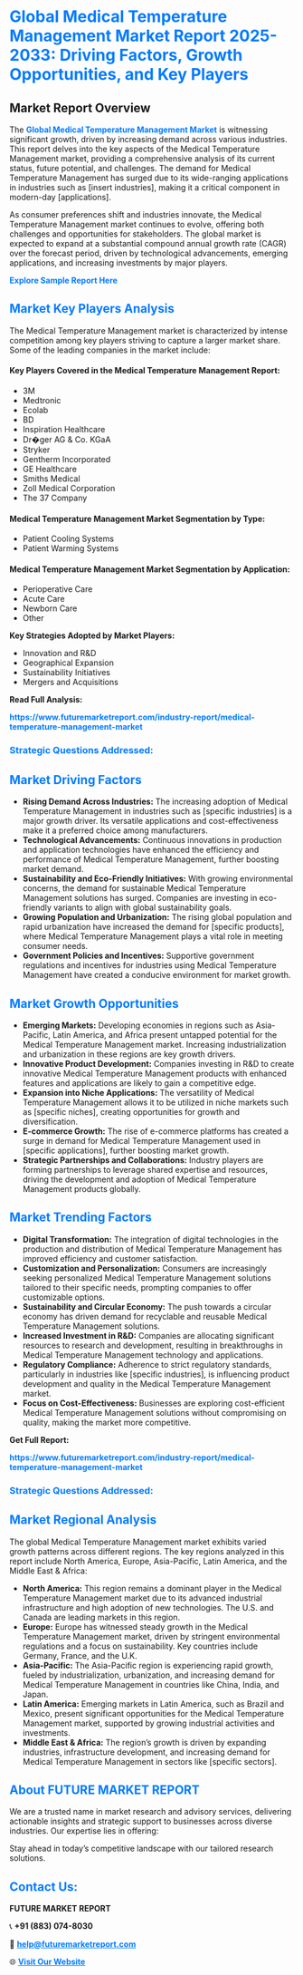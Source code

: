 <h1 style="color: #007BFF;">Global Medical Temperature Management Market Report 2025-2033: Driving Factors, Growth Opportunities, and Key Players</h1>

<section id="overview">
<h2>Market Report Overview</h2>
<p>The <a href="https://www.futuremarketreport.com/industry-report/medical-temperature-management-market" style="color: #007BFF; text-decoration: none;"><strong>Global Medical Temperature Management Market</strong></a> is witnessing significant growth, driven by increasing demand across various industries. This report delves into the key aspects of the Medical Temperature Management market, providing a comprehensive analysis of its current status, future potential, and challenges. The demand for Medical Temperature Management has surged due to its wide-ranging applications in industries such as [insert industries], making it a critical component in modern-day [applications].</p>
<p>As consumer preferences shift and industries innovate, the Medical Temperature Management market continues to evolve, offering both challenges and opportunities for stakeholders. The global market is expected to expand at a substantial compound annual growth rate (CAGR) over the forecast period, driven by technological advancements, emerging applications, and increasing investments by major players.</p>
</section>

<section id="overview">
<p><a href="https://www.futuremarketreport.com/request-sample/reportId=78780" style="color: #007BFF; text-decoration: none;"><strong>Explore Sample Report Here</strong></a></p>
</section>

<section id="key-players">
<h2 style="color: #007BFF;">Market Key Players Analysis</h2>
<p>The Medical Temperature Management market is characterized by intense competition among key players striving to capture a larger market share. Some of the leading companies in the market include:</p>
<h4>Key Players Covered in the Medical Temperature Management Report:</h4>
<ul><li>3M</li><li>Medtronic</li><li>Ecolab</li><li>BD</li><li>Inspiration Healthcare</li><li>Dr�ger AG &amp; Co. KGaA</li><li>Stryker</li><li>Gentherm Incorporated</li><li>GE Healthcare</li><li>Smiths Medical</li><li>Zoll Medical Corporation</li><li>The 37 Company</li></ul>
<h4>Medical Temperature Management Market Segmentation by Type:</h4>
<ul><li>Patient Cooling Systems</li><li>Patient Warming Systems</li></ul>

<h4>Medical Temperature Management Market Segmentation by Application:</h4>
<ul><li>Perioperative Care</li><li>Acute Care</li><li>Newborn Care</li><li>Other</li></ul>
<p><strong>Key Strategies Adopted by Market Players:</strong></p>
<ul>
<li>Innovation and R&D</li>
<li>Geographical Expansion</li>
<li>Sustainability Initiatives</li>
<li>Mergers and Acquisitions</li>
</ul>
</section>

<section>
<p><strong>Read Full Analysis: </strong></p><a href="https://www.futuremarketreport.com/industry-report/medical-temperature-management-market" style="color: #007BFF; text-decoration: none;"><strong>https://www.futuremarketreport.com/industry-report/medical-temperature-management-market</strong></a>
<h3 style="color: #007BFF;">Strategic Questions Addressed:</h3>
</section>

<section id="driving-factors">
<h2 style="color: #007BFF;">Market Driving Factors</h2>
<ul>
<li><strong>Rising Demand Across Industries:</strong> The increasing adoption of Medical Temperature Management in industries such as [specific industries] is a major growth driver. Its versatile applications and cost-effectiveness make it a preferred choice among manufacturers.</li>
<li><strong>Technological Advancements:</strong> Continuous innovations in production and application technologies have enhanced the efficiency and performance of Medical Temperature Management, further boosting market demand.</li>
<li><strong>Sustainability and Eco-Friendly Initiatives:</strong> With growing environmental concerns, the demand for sustainable Medical Temperature Management solutions has surged. Companies are investing in eco-friendly variants to align with global sustainability goals.</li>
<li><strong>Growing Population and Urbanization:</strong> The rising global population and rapid urbanization have increased the demand for [specific products], where Medical Temperature Management plays a vital role in meeting consumer needs.</li>
<li><strong>Government Policies and Incentives:</strong> Supportive government regulations and incentives for industries using Medical Temperature Management have created a conducive environment for market growth.</li>
</ul>
</section>

<section id="growth-opportunities">
<h2 style="color: #007BFF;">Market Growth Opportunities</h2>
<ul>
<li><strong>Emerging Markets:</strong> Developing economies in regions such as Asia-Pacific, Latin America, and Africa present untapped potential for the Medical Temperature Management market. Increasing industrialization and urbanization in these regions are key growth drivers.</li>
<li><strong>Innovative Product Development:</strong> Companies investing in R&D to create innovative Medical Temperature Management products with enhanced features and applications are likely to gain a competitive edge.</li>
<li><strong>Expansion into Niche Applications:</strong> The versatility of Medical Temperature Management allows it to be utilized in niche markets such as [specific niches], creating opportunities for growth and diversification.</li>
<li><strong>E-commerce Growth:</strong> The rise of e-commerce platforms has created a surge in demand for Medical Temperature Management used in [specific applications], further boosting market growth.</li>
<li><strong>Strategic Partnerships and Collaborations:</strong> Industry players are forming partnerships to leverage shared expertise and resources, driving the development and adoption of Medical Temperature Management products globally.</li>
</ul>
</section>

<section id="trending-factors">
<h2 style="color: #007BFF;">Market Trending Factors</h2>
<ul>
<li><strong>Digital Transformation:</strong> The integration of digital technologies in the production and distribution of Medical Temperature Management has improved efficiency and customer satisfaction.</li>
<li><strong>Customization and Personalization:</strong> Consumers are increasingly seeking personalized Medical Temperature Management solutions tailored to their specific needs, prompting companies to offer customizable options.</li>
<li><strong>Sustainability and Circular Economy:</strong> The push towards a circular economy has driven demand for recyclable and reusable Medical Temperature Management solutions.</li>
<li><strong>Increased Investment in R&D:</strong> Companies are allocating significant resources to research and development, resulting in breakthroughs in Medical Temperature Management technology and applications.</li>
<li><strong>Regulatory Compliance:</strong> Adherence to strict regulatory standards, particularly in industries like [specific industries], is influencing product development and quality in the Medical Temperature Management market.</li>
<li><strong>Focus on Cost-Effectiveness:</strong> Businesses are exploring cost-efficient Medical Temperature Management solutions without compromising on quality, making the market more competitive.</li>
</ul>
</section>

<section>
<p><strong>Get Full Report: </strong></p><a href="https://www.futuremarketreport.com/industry-report/medical-temperature-management-market" style="color: #007BFF; text-decoration: none;"><strong>https://www.futuremarketreport.com/industry-report/medical-temperature-management-market</strong></a>
<h3 style="color: #007BFF;">Strategic Questions Addressed:</h3>
</section>


<section id="regional-analysis">
<h2 style="color: #007BFF;">Market Regional Analysis</h2>
<p>The global Medical Temperature Management market exhibits varied growth patterns across different regions. The key regions analyzed in this report include North America, Europe, Asia-Pacific, Latin America, and the Middle East & Africa:</p>
<ul>
<li><strong>North America:</strong> This region remains a dominant player in the Medical Temperature Management market due to its advanced industrial infrastructure and high adoption of new technologies. The U.S. and Canada are leading markets in this region.</li>
<li><strong>Europe:</strong> Europe has witnessed steady growth in the Medical Temperature Management market, driven by stringent environmental regulations and a focus on sustainability. Key countries include Germany, France, and the U.K.</li>
<li><strong>Asia-Pacific:</strong> The Asia-Pacific region is experiencing rapid growth, fueled by industrialization, urbanization, and increasing demand for Medical Temperature Management in countries like China, India, and Japan.</li>
<li><strong>Latin America:</strong> Emerging markets in Latin America, such as Brazil and Mexico, present significant opportunities for the Medical Temperature Management market, supported by growing industrial activities and investments.</li>
<li><strong>Middle East & Africa:</strong> The region’s growth is driven by expanding industries, infrastructure development, and increasing demand for Medical Temperature Management in sectors like [specific sectors].</li>
</ul>
</section>

<footer>
<h2 style="color: #007BFF;">About FUTURE MARKET REPORT</h2>
<p>We are a trusted name in market research and advisory services, delivering actionable insights and strategic support to businesses across diverse industries. Our expertise lies in offering:</p>

<p>Stay ahead in today’s competitive landscape with our tailored research solutions.</p>

<h2 style="color: #007BFF;">Contact Us:</h2>
<p><strong>FUTURE MARKET REPORT</strong></p>
<p>📞 <strong>+91 (883) 074-8030</strong></p>
<p>📧 <strong><a href="mailto:help@futuremarketreport.com" style="color: #007BFF;">help@futuremarketreport.com</a></strong></p>
<p>🌐 <strong><a href="https://www.futuremarketreport.com/" style="color: #007BFF;">Visit Our Website</a></strong></p>
</footer>